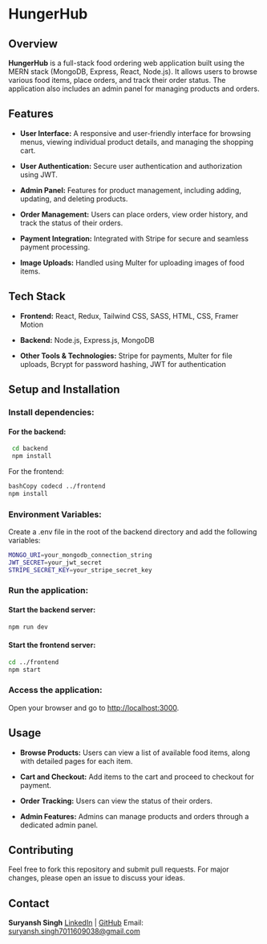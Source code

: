 HungerHub
=========

Overview
--------

**HungerHub** is a full-stack food ordering web application built using the MERN stack (MongoDB, Express, React, Node.js). It allows users to browse various food items, place orders, and track their order status. The application also includes an admin panel for managing products and orders.

Features
--------

*   **User Interface:** A responsive and user-friendly interface for browsing menus, viewing individual product details, and managing the shopping cart.
    
*   **User Authentication:** Secure user authentication and authorization using JWT.
    
*   **Admin Panel:** Features for product management, including adding, updating, and deleting products.
    
*   **Order Management:** Users can place orders, view order history, and track the status of their orders.
    
*   **Payment Integration:** Integrated with Stripe for secure and seamless payment processing.
    
*   **Image Uploads:** Handled using Multer for uploading images of food items.
    

Tech Stack
----------

*   **Frontend:** React, Redux, Tailwind CSS, SASS, HTML, CSS, Framer Motion
    
*   **Backend:** Node.js, Express.js, MongoDB
    
*   **Other Tools & Technologies:** Stripe for payments, Multer for file uploads, Bcrypt for password hashing, JWT for authentication
    

Setup and Installation
----------------------

### Install dependencies:

#### For the backend:

```bash
 cd backend
 npm install
``` 
   
For the frontend:

```bash
bashCopy codecd ../frontend 
npm install
```

### Environment Variables:

Create a .env file in the root of the backend directory and add the following variables:

```bash
MONGO_URI=your_mongodb_connection_string
JWT_SECRET=your_jwt_secret
STRIPE_SECRET_KEY=your_stripe_secret_key
```

### Run the application:

#### Start the backend server:
```bash
npm run dev
``` 

#### Start the frontend server:
```bash
cd ../frontend
npm start
```

### Access the application:

Open your browser and go to [http://localhost:3000](http://localhost:3000).

Usage
-----

*   **Browse Products:** Users can view a list of available food items, along with detailed pages for each item.
    
*   **Cart and Checkout:** Add items to the cart and proceed to checkout for payment.
    
*   **Order Tracking:** Users can view the status of their orders.
    
*   **Admin Features:** Admins can manage products and orders through a dedicated admin panel.
    

Contributing
------------

Feel free to fork this repository and submit pull requests. For major changes, please open an issue to discuss your ideas.


Contact
-------

**Suryansh Singh**
[LinkedIn](http://www.linkedin.com/in/singh-suryanx) | [GitHub](https://github.com/surya-ansh)
Email: [suryansh.singh7011609038@gmail.com](mailto:suryansh.singh7011609038@gmail.com)
